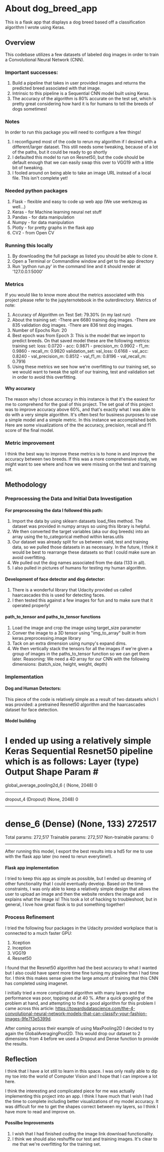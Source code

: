 # About dog_breed_app
This is a flask app that displays a dog breed based off a classification algorithm I wrote using Keras.

## Overview
This codebase utilizes a few datasets of labeled dog images in order to train a Convolutional Neural Network (CNN).

### Important successes:
1. Build a pipeline that takes in user provided images and returns the predicted breed associated with that image.
2. Intrinsic to this pipeline is a Sequential CNN model built using Keras.
3. The accuracy of the algorithm is 80% accurate on the test set, which is pretty great considering how hard it is for humans to tell the breeds of dogs sometimes!

### Notes
In order to run this package you will need to configure a few things!
1. I reconfigured most of the code to rerun my algorithm if I desired with a different/larger dataset. This still needs some tweaking, because of a lot of the paths, but it could be ready to go shortly
2. I defaulted this model to run on Resnet50, but the code should be default enough that we can easily swap this over to VGG19 with a little bit of tweaking.
3. I fooled around on being able to take an image URL instead of a local file. This isn't complete yet!

### Needed python packages
1. Flask - flexible and easy to code up web app (We use werkzeug as well...)
2. Keras - for Machine learning neural net stuff
3. Pandas - for data manipulation
4. Numpy - for data manipulation
5. Plotly - for pretty graphs in the flask app
6. CV2 - from Open CV

### Running this locally
1. By downloading the full package as listed you should be able to clone it.
2. Open a Terminal or Commandline window and get to the app directory
3. Run 'python run.py' in the command line and it should render at '127.0.0.1:5000'

### Metrics
If you would like to know more about the metrics associated with this project please refer to the jupyternotebook in the outerdirectory.
Metrics of note:
1. Accuracy of Algorithm on Test Set: 79.30% (in my last run)
2. About the training set:
-There are 6680 training dog images.
-There are 835 validation dog images.
-There are 836 test dog images.
3. Number of Epochs Run: 20
4. Best epoch was from Epoch 3: This is the model that we import to predict breeds. On that saved model these are the following metrics:    training set: loss: 0.0720 - acc: 0.9871 - precision_m: 0.9902 - f1_m: 0.9860 - recall_m: 0.9820
  validation_set: val_loss: 0.6168 - val_acc: 0.8240 - val_precision_m: 0.8512 - val_f1_m: 0.8196 - val_recall_m: 0.7916
5. Using these metrics we see how we're overfitting to our training set, so we would want to tweak the split of our training, test and validation set in order to avoid this overfitting.



#### Why accuracy
The reason why I chose accuracy in this instance is that it's the easiest for me to comprehend for the goal of this project. The set goal of this project was to improve accuracy above 60%, and that's exactly what I was able to do with a very simple algorithm. It's often best for business purposes to use a simple model and a simple metric. In this instance we accomplished both. Here are some visualizations of the the accuracy, precision, recall and f1 score of the final model.

### Metric improvement
I think the best way to improve these metrics is to hone in and improve the accuracy between two breeds. If this was a more comprehensive study, we might want to see where and how we were missing on the test and training set.

## Methodology
### Preprocessing the Data and Initial Data Investigation
#### For preprocessing the data I followed this path:
1. Import the data by using sklearn datasets load_files method. The dataset was provided in numpy arrays so using this library is helpful.
2. We then converted the target variables (aka our dog breeds) into an array using the to_categorical method within keras.utils
3. Our dataset was already split for us between valid, test and training data, so we pulled those datasets in as necessary. In the future, I think it would be best to rearrange these datasets so that I could make sure an avoid overfitting.
4. We pulled out the dog names associated from the data (133 in all).
5. I also pulled in pictures of humans for testing my human algorithm.

#### Development of face detector and dog detector:
1. There is a wonderful library that Udacity provided us called haarcascades this is used for detecting faces.
2. I then tested this against a few images for fun and to make sure that it operated properly!

#### path_to_tensor and paths_to_tensor functions
1. Load the image and crop the image using target_size parameter
2. Conver the image to a 3D tensor using "img_to_array" built in from keras.preprocessing.image library
3. Tack on an extra dimension using numpy's expand dims.
4. We then vertically stack the tensors for all the images if we're given a group of images in the paths_to_tensor function so we can get them later.
Reasoning: We need a 4D array for our CNN with the following dimensions: (batch_size, height, weight, depth)

### Implementation
#### Dog and Human Detectors:
This piece of the code is relatively simple as a result of two datasets which I was provided: a pretrained Resnet50 algorithm and the haarcascades dataset for face detection.

#### Model building
I ended up using a relatively simple Keras Sequential Resnet50 pipeline which is as follows:
Layer (type)                 Output Shape              Param #   
=================================================================
global_average_pooling2d_6 ( (None, 2048)              0         
_________________________________________________________________
dropout_4 (Dropout)          (None, 2048)              0         
_________________________________________________________________
dense_6 (Dense)              (None, 133)               272517    
=================================================================
Total params: 272,517
Trainable params: 272,517
Non-trainable params: 0
_________________________________________________________________

After running this model, I export the best results into a hd5 for me to use with the flask app later (no need to rerun everytime!).

#### Flask app implementation
I tried to keep this app as simple as possible, but I ended up dreaming of other functionality that I could eventually develop.
Based on the time constraints, I was only able to keep a relatively simple design that allows the user to upload an image and then the website renders the image and explains what the image is!
This took a lot of hacking to troubleshoot, but in general, I love how great flask is to put something together!


### Process Refinement
I tried the following four packages in the Udacity provided workplace that is connected to a much faster GPU:
1. Xception
2. Inception
3. VGG19
4. Resnet50

I found that the Resnet50 algorithm had the best accuracy to what I wanted but I also could have spent more time fine tuning my pipeline then I had time for. I think this makes sense given the large amount of training that this CNN has completed using imagenet.

I initially tried a more complicated algorithm with many layers and the performance was poor, topping out at 40 %. After a quick googling of the problem at hand, and attempting to find a good algorithm for this problem I came across this article: https://towardsdatascience.com/the-4-convolutional-neural-network-models-that-can-classify-your-fashion-images-9fe7f3e5399d.

After coming across their example of using MaxPooling2D I decided to try again the GlobalAveragingPool2D. This would drop our dataset to 2 dimensions from 4 before we used a Dropout and Dense function to provide the results.

## Reflection
I think that I have a lot still to learn in this space. I was only really able to dip my toe into the world of Computer Vision and I hope that I can improve a lot here. 

I think the interesting and complicated piece for me was actually implementing this project into an app. I think I have much that I wish I had the time to complete including better visualizations of my model accuracy. It was difficult for me to get the shapes correct between my layers, so I think I have more to read and improve on.

#### Possilbe Improvements
1. I wish that I had finished coding the image link download functionality.
2. I think we should also reshuffle our test and training images. It's clear to me that we're overfitting for the training set.


